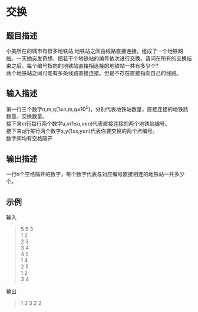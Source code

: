 # 交换

## 题目描述

小美所在的城市有很多地铁站,地铁站之间由线路直接连接，组成了一个地铁网络。一天她突发奇想，把若干个地铁站的编号依次进行交换。请问在所有的交换结束之后，每个编号指向的地铁站直接相连接的地铁站一共有多少个?</br>
两个地铁站之间可能有多条线路直接连接。但是不存在直接指向自己的线路。




## 输入描述

第一行三个数字n,m,q(1≤n,m,q≤10<sup>5</sup>)，分别代表地铁站数量，直接连接的地铁路数量，交换数量。</br>
接下来m行每行两个数字u,v(1≤u,v≤n)代表直接连接的两个地铁站编号。</br>
接下来q行每行两个数字x,y(1≤x,y≤n)代表你要交换的两个点编号。</br>
数字间均有空格隔开




## 输出描述

一行n个空格隔开的数字，每个数字代表与对应编号直接相连的地铁站一共多少个。



## 示例

输入

> 5 5 3</br>
  1 2</br>
  2 3</br>
  3 4</br>
  4 5</br>
  1 4</br>
  2 5</br>
  1 2</br>
  3 4

输出

> 1 2 3 2 2
